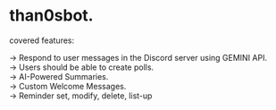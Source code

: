 # than0sbot.

covered features:

-> Respond to user messages in the Discord server using GEMINI API.  
-> Users should be able to create polls.  
-> AI-Powered Summaries.  
-> Custom Welcome Messages.  
-> Reminder set, modify, delete, list-up  
